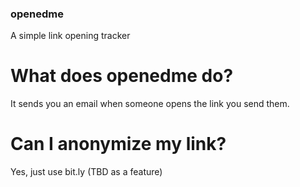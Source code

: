 ### openedme
A simple link opening tracker

# What does openedme do?
It sends you an email when someone opens the link you send them.

# Can I anonymize my link?
Yes, just use bit.ly (TBD as a feature)
